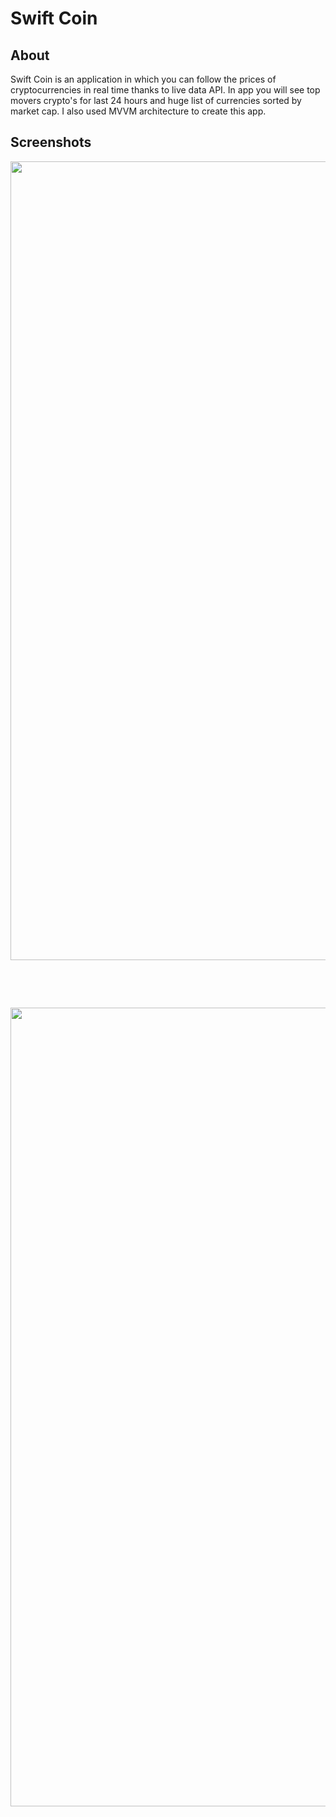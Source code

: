 # Swift Coin

## About

Swift Coin is an application in which you can follow the prices of cryptocurrencies in real time thanks to live data API.
In app you will see top movers crypto's for last 24 hours and huge list of currencies sorted by market cap.
I also used MVVM architecture to create this app.

## Screenshots

<p align="center">

<img src="https://user-images.githubusercontent.com/94106586/203501451-47d02360-3525-4d0e-9c77-076c897922bb.png" width=590 height=1278>  

</p>

<p>&nbsp;</p>
<p>&nbsp;</p>

<p align="center">

<img src="https://user-images.githubusercontent.com/94106586/203501456-01c7f235-1548-4784-8495-086b3ec85e7b.png" width=590 height=1278>  

</p>

<p>&nbsp;</p>
<p>&nbsp;</p>
